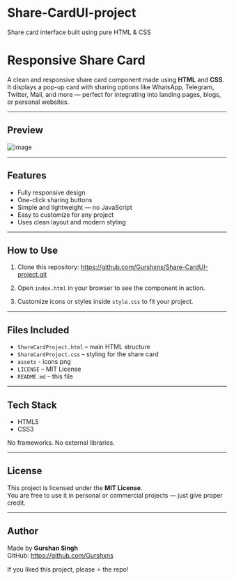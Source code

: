 # Share-CardUI-project
Share card interface built using pure HTML &amp; CSS

# Responsive Share Card

A clean and responsive share card component made using **HTML** and **CSS**.  
It displays a pop-up card with sharing options like WhatsApp, Telegram, Twitter, Mail, and more — perfect for integrating into landing pages, blogs, or personal websites.

---

## Preview

![image](https://github.com/user-attachments/assets/bb3164ff-b8d1-4516-a663-6d74c45eb13c)



---

## Features

- Fully responsive design
- One-click sharing buttons
- Simple and lightweight — no JavaScript
- Easy to customize for any project
- Uses clean layout and modern styling

---

## How to Use

1. Clone this repository: https://github.com/Gurshxns/Share-CardUI-project.git

2. Open `index.html` in your browser to see the component in action.

3. Customize icons or styles inside `style.css` to fit your project.

---

## Files Included

- `ShareCardProject.html` – main HTML structure
- `ShareCardProject.css` – styling for the share card
- `assets` - icons png
- `LICENSE` – MIT License
- `README.md` – this file

---

## Tech Stack

- HTML5  
- CSS3  

No frameworks. No external libraries.

---

## License

This project is licensed under the **MIT License**.  
You are free to use it in personal or commercial projects — just give proper credit.

---

## Author

Made by **Gurshan Singh**  
GitHub: https://github.com/Gurshxns

If you liked this project, please ⭐ the repo!
